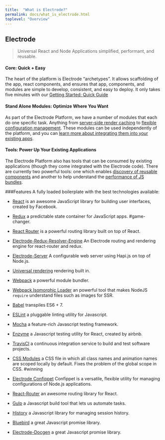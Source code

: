 ```yaml
---
title:  "What is Electrode?"
permalink: docs/what_is_electrode.html
toplevel: "Overview"
---
```


## Electrode
> Universal React and Node Applications simplified, performant, and reusable.

#### Core: Quick + Easy
The heart of the platform is Electrode “archetypes”. It allows scaffolding of the app, react components, and ensures that app, components, and modules are simple to develop, consistent, and easy to deploy. It only takes five minutes with our [Getting Started: Quick Guide](quick_guide.html)

#### Stand Alone Modules: Optimize Where You Want
As part of the Electrode Platform, we have a number of modules that each do one specific task. Anything from [server-side render caching](server_side_render_cache.html) to [flexible configuration management](confippet.html). These modules can be used independently of the platform, and you can [learn more about integrating them into your existing apps](stand_alone_modules.html).

#### Tools: Power Up Your Existing Applications</p>
The Electrode Platform also has tools that can be consumed by existing applications (though they come integrated with the Electrode code). There are currently two powerful tools: one which enables [discovery of reusable components](electrode_explorer.html) and another to help understand the [performance of JS bundles](electrify.html).

###Features
A fully loaded boilerplate with the best technologies available:

*  [React](https://facebook.github.io/react/index.html) is an awesome JavaScript library for building user interfaces, created by Facebook.

*  [Redux](http://redux.js.org/docs/basics/UsageWithReact.html) a predictable state container for JavaScript apps. #game-changer.

*  [React Router](https://github.com/ReactTraining/react-router/tree/master/docs) is a powerful routing library built on top of React.

*  [Electrode-Redux-Resolver-Engine](https://github.com/electrode-io/redux-router-engine) An Electrode routing and rendering engine for react-router and redux.

*  [Electrode-Server](https://github.com/electrode-io/electrode-server) A configurable web server using Hapi.js on top of Node.js.

*  [Universal rendering](https://medium.com/@mjackson/universal-javascript-4761051b7ae9#.xjxr5yj5z) rendering built in.

*  [Webpack](https://webpack.github.io/docs/motivation.html) a powerful module bundler.

*  [Webpack Isomorphic Loader](https://github.com/reactjs/react-router) an powerful tool that makes NodeJS `require` understand files such as images for SSR.

*  [Babel](https://babeljs.io/) transpiles ES6 + 7.

*  [ESLint](http://eslint.org/) a pluggable linting utility for Javascript.

*  [Mocha](https://mochajs.org/) a feature-rich Javascript testing framework.

*  [Enzyme](https://github.com/airbnb/enzyme) a Javascript testing utility for React, created by airbnb.

*  [TravisCI](https://travis-ci.org/) a continuous integration service to build and test software projects.

*  [CSS Modules](https://github.com/css-modules/css-modules) a CSS file in which all class names and animation names are scoped locally by default. Fixes the problem of the global scope in CSS. #winning

*  [Electrode Confippet](https://github.com/electrode-io/electrode-confippet) Confippet is a versatile, flexible utility for managing configurations of Node.js applications.

*  [React-Router](https://github.com/reactjs/react-router) an awesome routing library for React.

*  [Gulp](http://gulpjs.com/) a Javascript build tool that lets us automate tasks.


*  [History](https://www.npmjs.com/package/history) a Javascript library for managing session history.

*  [Bluebird](http://bluebirdjs.com/docs/why-promises.html) a great Javascript promise library.

*  [Electrode-Docgen](http://bluebirdjs.com/docs/why-promises.html) a great Javascript promise library.
